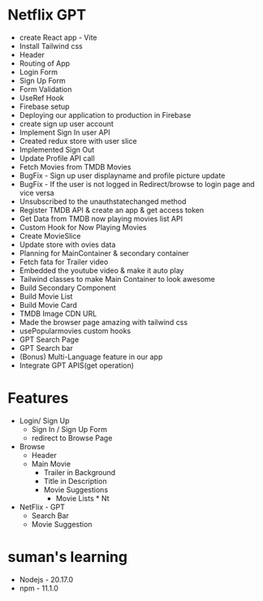 # Netflix GPT

- create React app - Vite
- Install Tailwind css
- Header
- Routing of App
- Login Form
- Sign Up Form
- Form Validation
- UseRef Hook
- Firebase setup
- Deploying our application to production in Firebase
- create sign up user account
- Implement Sign In user API
- Created  redux store with user slice
- Implemented Sign Out
- Update Profile API call
- Fetch Movies from TMDB Movies
- BugFix - Sign up user displayname and profile picture update
- BugFix - If the user is not logged in Redirect/browse to login page and vice versa
- Unsubscribed to the unauthstatechanged method
- Register TMDB API & create an app & get access token
- Get Data from TMDB now playing movies list API
- Custom Hook for Now Playing Movies
- Create MovieSlice
- Update store with ovies data
- Planning for MainContainer & secondary container
- Fetch fata for Trailer video
- Embedded the youtube video & make it auto play
- Tailwind classes to make Main Container to look awesome
- Build Secondary Component
- Build Movie List
- Build Movie Card
- TMDB Image CDN URL
- Made the browser page amazing with tailwind css
- usePopularmovies custom hooks
- GPT Search Page
- GPT Search bar
- (Bonus) Multi-Language feature in our app
- Integrate GPT APIS(get operation)


# Features 
- Login/ Sign Up
    - Sign In / Sign Up Form
    - redirect to Browse Page
- Browse
    - Header
    - Main Movie
        - Trailer in Background
        - Title in Description
        - Movie Suggestions
            - Movie Lists  * Nt
- NetFlix - GPT
    - Search Bar 
    - Movie Suggestion


# suman's learning
- Nodejs - 20.17.0
- npm - 11.1.0
